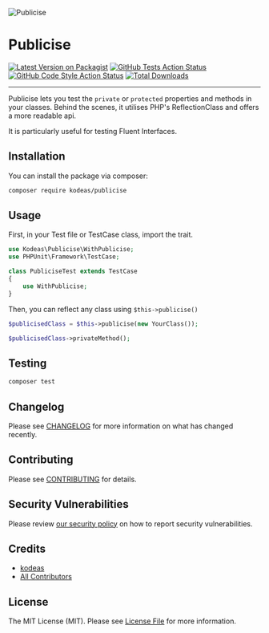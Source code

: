 ![Publicise](https://user-images.githubusercontent.com/9021386/125131576-a4296c00-e10b-11eb-88ac-e367c7987eed.png)
# Publicise

[![Latest Version on Packagist](https://img.shields.io/packagist/v/kodeas/publicise.svg?style=flat-square)](https://packagist.org/packages/kodeas/publicise)
[![GitHub Tests Action Status](https://img.shields.io/github/workflow/status/kodeas/publicise/run-tests?label=tests)](https://github.com/kodeas/publicise/actions?query=workflow%3ATests+branch%3Amaster)
[![GitHub Code Style Action Status](https://img.shields.io/github/workflow/status/kodeas/publicise/Check%20&%20fix%20styling?label=code%20style)](https://github.com/kodeas/publicise/actions?query=workflow%3A"Check+%26+fix+styling"+branch%3Amaster)
[![Total Downloads](https://img.shields.io/packagist/dt/kodeas/publicise.svg?style=flat-square)](https://packagist.org/packages/kodeas/publicise)

---

Publicise lets you test the `private` or `protected` properties and methods in your classes. 
Behind the scenes, it utilises PHP's ReflectionClass and offers a more readable api.

It is particularly useful for testing Fluent Interfaces.

## Installation

You can install the package via composer:

```bash
composer require kodeas/publicise
```

## Usage

First, in your Test file or TestCase class, import the trait.
```php
use Kodeas\Publicise\WithPublicise;
use PHPUnit\Framework\TestCase;

class PubliciseTest extends TestCase
{
    use WithPublicise;
}
```

Then, you can reflect any class using `$this->publicise()`

```php
$publicisedClass = $this->publicise(new YourClass());

$publicisedClass->privateMethod();
```

## Testing

```bash
composer test
```

## Changelog

Please see [CHANGELOG](CHANGELOG.md) for more information on what has changed recently.

## Contributing

Please see [CONTRIBUTING](.github/CONTRIBUTING.md) for details.

## Security Vulnerabilities

Please review [our security policy](../../security/policy) on how to report security vulnerabilities.

## Credits

- [kodeas](https://github.com/Kodeas)
- [All Contributors](../../contributors)

## License

The MIT License (MIT). Please see [License File](LICENSE.md) for more information.
